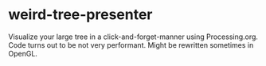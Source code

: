 # weird-tree-presenter
Visualize your large tree in a click-and-forget-manner using Processing.org. Code turns out to be not very performant. Might be rewritten sometimes in OpenGL.
